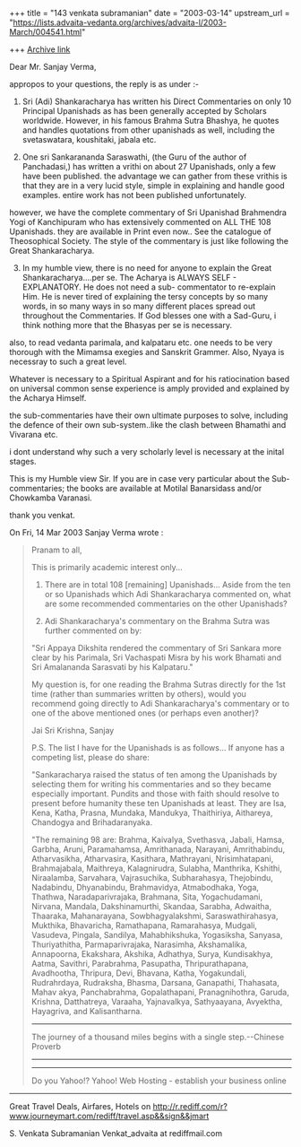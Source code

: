 +++
title = "143 venkata subramanian"
date = "2003-03-14"
upstream_url = "https://lists.advaita-vedanta.org/archives/advaita-l/2003-March/004541.html"

+++
[Archive link](https://lists.advaita-vedanta.org/archives/advaita-l/2003-March/004541.html)

Dear Mr. Sanjay Verma,

appropos to your questions, the reply is as under :-

1.  Sri (Adi) Shankaracharya has written his Direct Commentaries
on only 10 Principal Upanishads as has been generally accepted by
Scholars worldwide.  However, in his famous Brahma Sutra Bhashya,
he quotes and handles quotations from other upanishads as well,
including the svetaswatara, koushitaki, jabala etc.

  2.  One sri Sankarananda Saraswathi, (the Guru of the author of
Panchadasi,)  has written a vrithi on about 27 Upanishads, only a
few have been published.  the advantage we can gather from these
vrithis is that they are in a very lucid style, simple in
explaining and handle good examples.     entire work has not been
published unfortunately.

   however, we have the complete commentary of Sri Upanishad
Brahmendra Yogi of Kanchipuram who has extensively commented on
ALL THE 108 Upanishads.  they are available in Print even now..
See the catalogue of Theosophical Society.     The style of the
commentary is just like following the Great Shankaracharya.

3.  In my humble view, there is no need for anyone to explain the
Great Shankaracharya....per se.      The Acharya is ALWAYS SELF -
EXPLANATORY.  He does not need a sub- commentator to re-explain
Him.  He is never tired of explaining the tersy concepts by so
many words, in so many ways in so many different places spread out
throughout the Commentaries.  If God blesses one with a Sad-Guru,
i think nothing more that the Bhasyas per se is necessary.

   also, to read vedanta parimala, and kalpataru etc. one needs to
be very thorough with the Mimamsa exegies and Sanskrit Grammer.
Also, Nyaya is necessray to such a great level.

  Whatever is necessary to a Spiritual Aspirant and for his
ratiocination based on universal common sense experience is amply
provided and explained by the Acharya Himself.

the sub-commentaries have their own ultimate purposes to solve,
including the defence of their own sub-system..like the clash
between Bhamathi and Vivarana  etc.

i dont understand why such a very scholarly level is necessary at
the inital stages.

This is my Humble view Sir.  If you are in case very particular
about the Sub-commentaries; the books are available at Motilal
Banarsidass and/or Chowkamba Varanasi.

thank you
venkat.


On Fri, 14 Mar 2003 Sanjay Verma wrote :
>
>Pranam to all,
>
>This is primarily academic interest only...
>
>1) There are in total 108 [remaining] Upanishads... Aside from
>the ten or so Upanishads which Adi Shankaracharya commented on,
>what are some recommended commentaries on the other Upanishads?
>
>2) Adi Shankaracharya's commentary on the Brahma Sutra was
>further commented on by:
>
>"Sri Appaya Dikshita rendered the commentary of Sri Sankara more
>clear by his Parimala, Sri Vachaspati Misra by his work Bhamati
>and Sri Amalananda Sarasvati by his Kalpataru."
>
>My question is, for one reading the Brahma Sutras directly for
>the 1st time (rather than summaries written by others), would you
>recommend going directly to Adi Shankaracharya's commentary or to
>one of the above mentioned ones (or perhaps even another)?
>
>Jai Sri Krishna,
>Sanjay
>
>P.S. The list I have for the Upanishads is as follows... If
>anyone has a competing list, please do share:
>
>"Sankaracharya raised the status of ten among the Upanishads by
>selecting them for writing his commentaries and so they became
>especially important. Pundits and those with faith should resolve
>to present before humanity these ten Upanishads at least. They
>are Isa, Kena, Katha, Prasna, Mundaka, Mandukya, Thaithiriya,
>Aithareya, Chandogya and Brihadaranyaka.
>
>"The remaining 98 are: Brahma, Kaivalya, Svethasva, Jabali,
>Hamsa, Garbha, Aruni, Paramahamsa, Amrithanada, Narayani,
>Amrithabindu, Atharvasikha, Atharvasira, Kasithara, Mathrayani,
>Nrisimhatapani, Brahmajabala, Maithreya, Kalagnirudra, Sulabha,
>Manthrika, Kshithi, Niraalamba, Sarvahara, Vajrasuchika,
>Subharahasya, Thejobindu, Nadabindu, Dhyanabindu, Brahmavidya,
>Atmabodhaka, Yoga, Thathwa, Naradaparivrajaka, Brahmana, Sita,
>Yogachudamani, Nirvana, Mandala, Dakshinamurthi, Skandaa,
>Sarabha, Adwaitha, Thaaraka, Mahanarayana, Sowbhagyalakshmi,
>Saraswathirahasya, Mukthika, Bhavaricha, Ramathapana,
>Ramarahasya, Mudgali, Vasudeva, Pingala, Sandilya, Mahabhikshuka,
>Yogasiksha, Sanyasa, Thuriyathitha, Parmaparivrajaka, Narasimha,
>Akshamalika, Annapoorna, Ekakshara, Akshika, Adhathya, Surya,
>Kundisakhya, Aatma, Savithri, Parabrahma, Pasupatha,
>Thripurathapana, Avadhootha, Thripura, Devi, Bhavana, Katha,
>Yogakundali, Rudrahrdaya, Rudraksha, Bhasma, Darsana, Ganapathi,
>Thahasata, Mahav
>  akya, Panchabrahma, Gopalathapani, Pranagnihothra, Garuda,
>Krishna, Datthatreya, Varaaha, Yajnavalkya, Sathyaayana,
>Avyektha, Hayagriva, and Kalisantharna.
>
>
>
>
>_______________________________________
>
>The journey of a thousand miles begins
>with a single step.--Chinese Proverb
>
>_______________________________________
>
>
>---------------------------------
>Do you Yahoo!?
>Yahoo! Web Hosting - establish your business online

__________________________________________________________
Great Travel Deals, Airfares, Hotels on
http://r.rediff.com/r?www.journeymart.com/rediff/travel.asp&&sign&&jmart


S. Venkata Subramanian
Venkat_advaita at rediffmail.com

